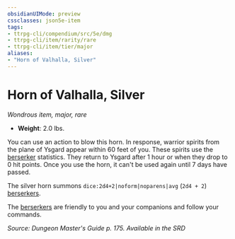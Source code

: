 ```yaml
---
obsidianUIMode: preview
cssclasses: json5e-item
tags:
- ttrpg-cli/compendium/src/5e/dmg
- ttrpg-cli/item/rarity/rare
- ttrpg-cli/item/tier/major
aliases: 
- "Horn of Valhalla, Silver"
---
```

# Horn of Valhalla, Silver
*Wondrous item, major, rare*  


- **Weight**: 2.0 lbs.

You can use an action to blow this horn. In response, warrior spirits from the plane of Ysgard appear within 60 feet of you. These spirits use the [berserker](/3-Mechanics/CLI/Compendium/bestiary/humanoid/berserker.md) statistics. They return to Ysgard after 1 hour or when they drop to 0 hit points. Once you use the horn, it can't be used again until 7 days have passed.

The silver horn summons `dice:2d4+2|noform|noparens|avg` (`2d4 + 2`) [berserkers](/3-Mechanics/CLI/Compendium/bestiary/humanoid/berserker.md).

The [berserkers](/3-Mechanics/CLI/Compendium/bestiary/humanoid/berserker.md) are friendly to you and your companions and follow your commands.

*Source: Dungeon Master's Guide p. 175. Available in the <span title='Systems Reference Document (5.1)'>SRD</span>*